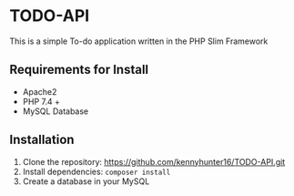 # TODO-API
This is a simple To-do application written in the PHP Slim Framework

## Requirements for Install
- Apache2
- PHP 7.4 +
- MySQL Database

## Installation
1. Clone the repository: https://github.com/kennyhunter16/TODO-API.git
2. Install dependencies: `composer install`
3. Create a database in your MySQL 
